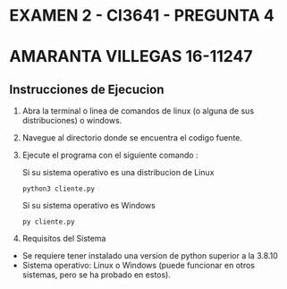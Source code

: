 # EXAMEN 2 - CI3641 - PREGUNTA 4
# AMARANTA VILLEGAS 16-11247

## Instrucciones de Ejecucion

1. Abra la terminal o linea de comandos de linux (o alguna de sus distribuciones) o windows.
2. Navegue al directorio donde se encuentra el codigo fuente.
3. Ejecute el programa con el siguiente comando :

    Si su sistema operativo es una distribucion de Linux

    ``` python3 cliente.py ```
    
    Si su sistema operativo es Windows

    ``` py cliente.py ```

4. Requisitos del Sistema

- Se requiere tener instalado una version de python superior a la 3.8.10 
- Sistema operativo: Linux o Windows (puede funcionar en otros sistemas, pero se ha probado en estos).